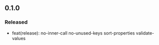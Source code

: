 ## 0.1.0

### Released

- feat(release): no-inner-call no-unused-keys sort-properties validate-values
